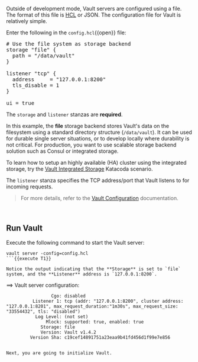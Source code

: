 Outside of development mode, Vault servers are configured using a file. The format of this file is [HCL](https://github.com/hashicorp/hcl) or JSON. The configuration file for Vault is relatively simple.

Enter the following in the `config.hcl`{{open}} file:

<pre class="file" data-filename="config.hcl" data-target="replace">
# Use the file system as storage backend
storage "file" {
  path = "/data/vault"
}

listener "tcp" {
  address     = "127.0.0.1:8200"
  tls_disable = 1
}

ui = true
</pre>

The `storage` and `listener` stanzas are **required**.

In this example, the **file** storage backend stores Vault's data on the filesystem using a standard directory structure (`/data/vault`). It can be used for durable single server situations, or to develop locally where durability is not critical.  For production, you want to use scalable storage backend solution such as Consul or integrated storage.

To learn how to setup an highly available (HA) cluster using the integrated storage, try the [Vault Integrated Storage](https://www.katacoda.com/hashicorp/scenarios/vault-raft) Katacoda scenario.

The `listener` stanza specifies the TCP address/port that Vault listens to for incoming requests.

> For more details, refer to the [Vault Configuration](https://www.vaultproject.io/docs/configuration/index.html) documentation.

<br>

## Run Vault

Execute the following command to start the Vault server:

```
vault server -config=config.hcl
```{{execute T1}}

Notice the output indicating that the **Storage** is set to `file` system, and the **Listener** address is `127.0.0.1:8200`.

```
==> Vault server configuration:

                     Cgo: disabled
              Listener 1: tcp (addr: "127.0.0.1:8200", cluster address: "127.0.0.1:8201", max_request_duration:"1m30s", max_request_size: "33554432", tls: "disabled")
               Log Level: (not set)
                   Mlock: supported: true, enabled: true
                 Storage: file
                 Version: Vault v1.4.2
             Version Sha: c19cef14891751a23eaa9b41fd456d1f99e7e856
```

Next, you are going to initialize Vault.
